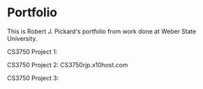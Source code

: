 # Portfolio
This is Robert J. Pickard's portfolio from work done at Weber State University.

CS3750 Project 1: 

CS3750 Project 2: CS3750rjp.x10host.com

CS3750 Project 3:
